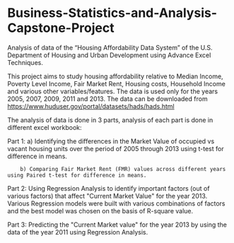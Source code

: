 # Business-Statistics-and-Analysis-Capstone-Project
Analysis of data of the “Housing Affordability Data System” of the U.S. Department of Housing and Urban Development using Advance Excel Techniques. 

This project aims to study housing affordability relative to Median Income, Poverty Level Income, Fair Market Rent, Housing costs, Household Income and various other variables/features. 
The data is used only for the years 2005, 2007, 2009, 2011 and 2013.
The data can be downloaded from https://www.huduser.gov/portal/datasets/hads/hads.html

The analysis of data is done in 3 parts, analysis of each part is done in different excel workbook:

Part 1: a) Identifying the differences in the Market Value of occupied vs vacant housing units over the period of 2005 through 2013 using t-test for difference in means.

        b) Comparing Fair Market Rent (FMR) values across different years using Paired t-test for difference in means.

Part 2: Using Regression Analysis to identify important factors (out of various factors) that affect "Current Market Value" for the year 2013. Various Regression models were built with various combinations of factors and the best model was chosen on the basis of R-square value.

Part 3: Predicting the "Current Market value" for the year 2013 by using the data of the year 2011 using Regression Analysis.
